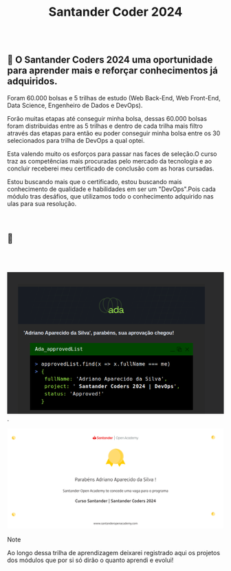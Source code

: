 <div align="center">
 
# Santander Coder 2024
 </div>
 
<br>
<br>

## 🎯 O Santander Coders 2024 uma oportunidade para aprender mais e reforçar conhecimentos já adquiridos.
<p>Foram  60.000 bolsas e 5 trilhas de estudo (Web Back-End, Web Front-End, Data Science, Engenheiro de Dados e DevOps).</p>
<p>Forão muitas etapas até conseguir minha bolsa, dessas 60.000 bolsas foram distribuidas entre as 5 trilhas e dentro de cada trilha mais filtro através das etapas para então eu poder conseguir minha bolsa entre os 30 selecionados para trilha de DevOps a qual optei. </p>
<p>Esta valendo muito os esforços para passar nas faces de seleção.O curso traz as competências mais procuradas pelo mercado da tecnologia e ao concluir receberei meu certificado de conclusão com as horas cursadas.</p>
Estou buscando mais que o certificado, estou buscando mais conhecimento de qualidade e habilidades em ser um "DevOps".Pois cada módulo tras desáfios, que utilizamos todo o conhecimento adquirido nas ulas para sua resolução.</p>
<br>

 ## 🚀 
 <br>
 <br>


 ![image](https://github.com/AdrianoProfileAdsCloud/Santander-Coder-2024/blob/main/assets/Captura%20de%20tela%20de%202024-09-11%2019-47-04.png).


  ![image](https://github.com/AdrianoProfileAdsCloud/Santander-Coder-2024/blob/main/assets/curso_santander___santander_coders_2024.png)

  

 >[!NOTE]
 >Ao longo dessa trilha de aprendizagem deixarei registrado aqui os projetos dos módulos que por si só dirão o quanto aprendi e evolui!

   
    
